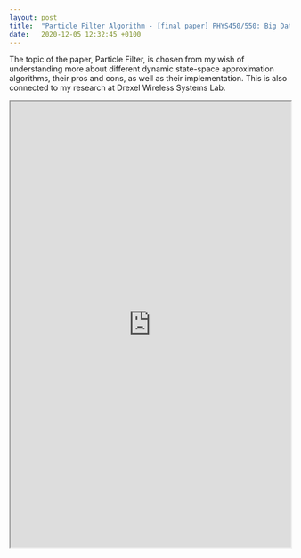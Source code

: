 ```yaml
---
layout: post
title:  "Particle Filter Algorithm - [final paper] PHYS450/550: Big Data Physics"
date:   2020-12-05 12:32:45 +0100
---
```

The topic of the paper, Particle Filter, is chosen from my wish of understanding more about different dynamic state-space approximation algorithms, their pros and cons, as well as their implementation. This is also connected to my research at Drexel Wireless Systems Lab.

<iframe src="https://drive.google.com/file/d/1Lyjxy88uuHsWaUTKeN0ok3a519JtnJkp/preview" width="100%" height="800"></iframe>
